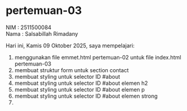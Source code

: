 # pertemuan-03

NIM : 2511500084<br>
Nama : Salsabillah Rimadany<br>

Hari ini, Kamis 09 Oktober 2025, saya mempelajari:
<ol>
  <li>menggunakan file emmet.html pertemuan-02 untuk file index.html pertemuan-03</li>
  <li>membuat struktur form untuk section contact</li>
  <li>membuat styling untuk selector ID #about</li>
  <li>membuat styling untuk selector ID #about elemen h2</li>
  <li>membuat styling untuk selector ID #about elemen p</li>
  <li>membuat styling untuk selector ID #about elemen strong<li>
</ol>